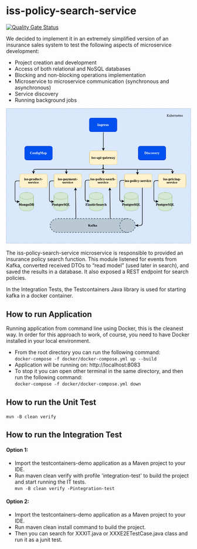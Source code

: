 # iss-policy-search-service

[![Quality Gate Status](https://sonarcloud.io/api/project_badges/measure?project=iss-policy-search-service&metric=alert_status)](https://sonarcloud.io/dashboard?id=iss-policy-search-service)

We decided to implement it in an extremely simplified version of an insurance sales system to test the following aspects of microservice development:

* Project creation and development
* Access of both relational and NoSQL databases
* Blocking and non-blocking operations implementation
* Microservice to microservice communication (synchronous and asynchronous)
* Service discovery
* Running background jobs

![Architecture](https://github.com/MasterCloudApps-Projects/iss-policy-search-service/blob/master/images/iss-architecture.jpg?raw=true)

The iss-policy-search-service microservice is responsible to provided an insurance policy search function.
This module listened for events from Kafka, converted received DTOs to “read model” (used later in search), and saved the results in a database. It also exposed a REST endpoint for search policies.

In the Integration Tests, the Testcontainers Java library is used for starting kafka in a docker container.

## How to run Application

Running application from command line using Docker, this is the cleanest way.
In order for this approach to work, of course, you need to have Docker installed in your local environment.

* From the root directory you can run the following command:<br/>
    ```docker-compose -f docker/docker-compose.yml up --build```
* Application will be running on: http://localhost:8083
* To stop it you can open other terminal in the same directory, and then run the following command:<br/>
    ```docker-compose -f docker/docker-compose.yml down```

## How to run the Unit Test

```mvn -B clean verify```

## How to run the Integration Test

#### Option 1:
* Import the testcontainers-demo application as a Maven project to your IDE.
* Run maven clean verify with profile 'integration-test' to build the project and start running the IT tests.<br/>
    ```mvn -B clean verify -Pintegration-test```

#### Option 2:
* Import the testcontainers-demo application as a Maven project to your IDE.
* Run maven clean install command to build the project.
* Then you can search for XXXIT.java or XXXE2ETestCase.java class and run it as a junit test.

